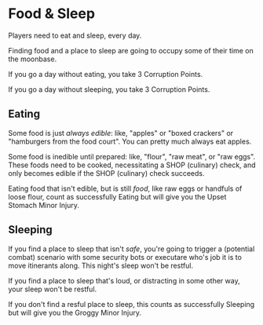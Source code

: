 # Food & Sleep

Players need to eat and sleep, every day.

Finding food and a place to sleep are going to occupy some of their time on the moonbase.

If you go a day without eating, you take 3 Corruption Points.

If you go a day without sleeping, you take 3 Corruption Points.

## Eating

Some food is just _always edible_: like, "apples" or "boxed crackers" or "hamburgers from the food court".
You can pretty much always eat apples.

Some food is inedible until prepared: like, "flour", "raw meat", or "raw eggs". These foods need to be cooked, necessitating a SHOP (culinary) check, and only becomes edible if the SHOP (culinary) check succeeds.

Eating food that isn't edible, but is still _food_, like raw eggs or handfuls of loose flour, count as successfully Eating but will give you the Upset Stomach Minor Injury.

## Sleeping

If you find a place to sleep that isn't _safe_, you're going to trigger a (potential combat) scenario with some security bots or executare who's job it is to move itinerants along. This night's sleep won't be restful.

If you find a place to sleep that's loud, or distracting in some other way, your sleep won't be restful.

If you don't find a resful place to sleep, this counts as successfully Sleeping but will give you the Groggy Minor Injury.